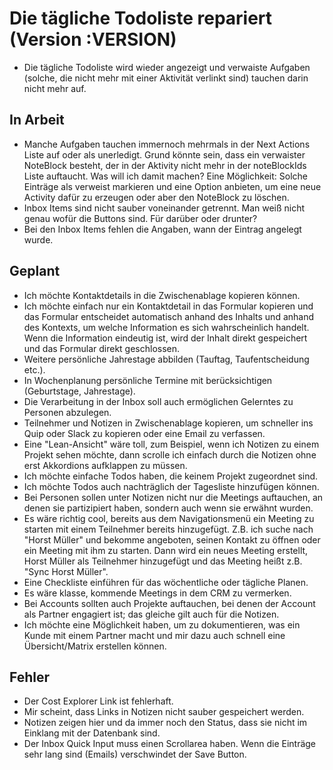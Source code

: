 # Die tägliche Todoliste repariert (Version :VERSION)

- Die tägliche Todoliste wird wieder angezeigt und verwaiste Aufgaben (solche, die nicht mehr mit einer Aktivität verlinkt sind) tauchen darin nicht mehr auf.

## In Arbeit

- Manche Aufgaben tauchen immernoch mehrmals in der Next Actions Liste auf oder als unerledigt. Grund könnte sein, dass ein verwaister NoteBlock besteht, der in der Aktivity nicht mehr in der noteBlockIds Liste auftaucht. Was will ich damit machen? Eine Möglichkeit: Solche Einträge als verweist markieren und eine Option anbieten, um eine neue Activity dafür zu erzeugen oder aber den NoteBlock zu löschen.
- Inbox Items sind nicht sauber voneinander getrennt. Man weiß nicht genau wofür die Buttons sind. Für darüber oder drunter?
- Bei den Inbox Items fehlen die Angaben, wann der Eintrag angelegt wurde.

## Geplant

- Ich möchte Kontaktdetails in die Zwischenablage kopieren können.
- Ich möchte einfach nur ein Kontaktdetail in das Formular kopieren und das Formular entscheidet automatisch anhand des Inhalts und anhand des Kontexts, um welche Information es sich wahrscheinlich handelt. Wenn die Information eindeutig ist, wird der Inhalt direkt gespeichert und das Formular direkt geschlossen.
- Weitere persönliche Jahrestage abbilden (Tauftag, Taufentscheidung etc.).
- In Wochenplanung persönliche Termine mit berücksichtigen (Geburtstage, Jahrestage).
- Die Verarbeitung in der Inbox soll auch ermöglichen Gelerntes zu Personen abzulegen.
- Teilnehmer und Notizen in Zwischenablage kopieren, um schneller ins Quip oder Slack zu kopieren oder eine Email zu verfassen.
- Eine "Lean-Ansicht" wäre toll, zum Beispiel, wenn ich Notizen zu einem Projekt sehen möchte, dann scrolle ich einfach durch die Notizen ohne erst Akkordions aufklappen zu müssen.
- Ich möchte einfache Todos haben, die keinem Projekt zugeordnet sind.
- Ich möchte Todos auch nachträglich der Tagesliste hinzufügen können.
- Bei Personen sollen unter Notizen nicht nur die Meetings auftauchen, an denen sie partizipiert haben, sondern auch wenn sie erwähnt wurden.
- Es wäre richtig cool, bereits aus dem Navigationsmenü ein Meeting zu starten mit einem Teilnehmer bereits hinzugefügt. Z.B. ich suche nach "Horst Müller" und bekomme angeboten, seinen Kontakt zu öffnen oder ein Meeting mit ihm zu starten. Dann wird ein neues Meeting erstellt, Horst Müller als Teilnehmer hinzugefügt und das Meeting heißt z.B. "Sync Horst Müller".
- Eine Checkliste einführen für das wöchentliche oder tägliche Planen.
- Es wäre klasse, kommende Meetings in dem CRM zu vermerken.
- Bei Accounts sollten auch Projekte auftauchen, bei denen der Account als Partner engagiert ist; das gleiche gilt auch für die Notizen.
- Ich möchte eine Möglichkeit haben, um zu dokumentieren, was ein Kunde mit einem Partner macht und mir dazu auch schnell eine Übersicht/Matrix erstellen können.

## Fehler

- Der Cost Explorer Link ist fehlerhaft.
- Mir scheint, dass Links in Notizen nicht sauber gespeichert werden.
- Notizen zeigen hier und da immer noch den Status, dass sie nicht im Einklang mit der Datenbank sind.
- Der Inbox Quick Input muss einen Scrollarea haben. Wenn die Einträge sehr lang sind (Emails) verschwindet der Save Button.
